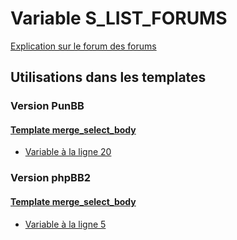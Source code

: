 # Variable S_LIST_FORUMS
[Explication sur le forum des forums](http://forum.forumactif.com/t294113-listing-des-variables#S_LIST_FORUMS)

## Utilisations dans les templates

### Version PunBB

#### [Template merge_select_body](punbb/merge_select_body.md)
* [Variable à la ligne 20](../punbb/merge_select_body.tpl#L20)

### Version phpBB2

#### [Template merge_select_body](subsilver/merge_select_body.md)
* [Variable à la ligne 5](../subsilver/merge_select_body.tpl#L5)